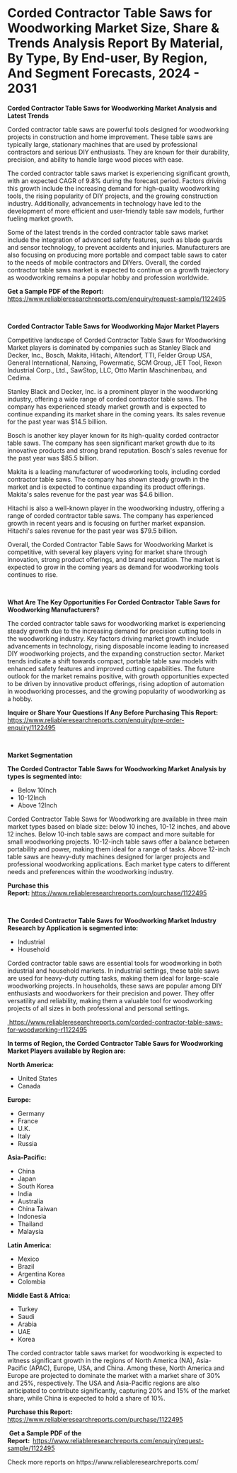 <p><h1>Corded Contractor Table Saws for Woodworking Market Size, Share & Trends Analysis Report By Material, By Type, By End-user, By Region, And Segment Forecasts, 2024 - 2031</h1></p><p><strong>Corded Contractor Table Saws for Woodworking Market Analysis and Latest Trends</strong></p>
<p><p>Corded contractor table saws are powerful tools designed for woodworking projects in construction and home improvement. These table saws are typically large, stationary machines that are used by professional contractors and serious DIY enthusiasts. They are known for their durability, precision, and ability to handle large wood pieces with ease.</p><p>The corded contractor table saws market is experiencing significant growth, with an expected CAGR of 9.8% during the forecast period. Factors driving this growth include the increasing demand for high-quality woodworking tools, the rising popularity of DIY projects, and the growing construction industry. Additionally, advancements in technology have led to the development of more efficient and user-friendly table saw models, further fueling market growth.</p><p>Some of the latest trends in the corded contractor table saws market include the integration of advanced safety features, such as blade guards and sensor technology, to prevent accidents and injuries. Manufacturers are also focusing on producing more portable and compact table saws to cater to the needs of mobile contractors and DIYers. Overall, the corded contractor table saws market is expected to continue on a growth trajectory as woodworking remains a popular hobby and profession worldwide.</p></p>
<p><strong>Get a Sample PDF of the Report:&nbsp;</strong> <a href="https://www.reliableresearchreports.com/enquiry/request-sample/1122495">https://www.reliableresearchreports.com/enquiry/request-sample/1122495</a></p>
<p>&nbsp;</p>
<p><strong>Corded Contractor Table Saws for Woodworking Major Market Players</strong></p>
<p><p>Competitive landscape of Corded Contractor Table Saws for Woodworking Market players is dominated by companies such as Stanley Black and Decker, Inc., Bosch, Makita, Hitachi, Altendorf, TTI, Felder Group USA, General International, Nanxing, Powermatic, SCM Group, JET Tool, Rexon Industrial Corp., Ltd., SawStop, LLC, Otto Martin Maschinenbau, and Cedima.</p><p>Stanley Black and Decker, Inc. is a prominent player in the woodworking industry, offering a wide range of corded contractor table saws. The company has experienced steady market growth and is expected to continue expanding its market share in the coming years. Its sales revenue for the past year was $14.5 billion.</p><p>Bosch is another key player known for its high-quality corded contractor table saws. The company has seen significant market growth due to its innovative products and strong brand reputation. Bosch's sales revenue for the past year was $85.5 billion.</p><p>Makita is a leading manufacturer of woodworking tools, including corded contractor table saws. The company has shown steady growth in the market and is expected to continue expanding its product offerings. Makita's sales revenue for the past year was $4.6 billion.</p><p>Hitachi is also a well-known player in the woodworking industry, offering a range of corded contractor table saws. The company has experienced growth in recent years and is focusing on further market expansion. Hitachi's sales revenue for the past year was $79.5 billion.</p><p>Overall, the Corded Contractor Table Saws for Woodworking Market is competitive, with several key players vying for market share through innovation, strong product offerings, and brand reputation. The market is expected to grow in the coming years as demand for woodworking tools continues to rise.</p></p>
<p>&nbsp;</p>
<p><strong>What Are The Key Opportunities For Corded Contractor Table Saws for Woodworking Manufacturers?</strong></p>
<p><p>The corded contractor table saws for woodworking market is experiencing steady growth due to the increasing demand for precision cutting tools in the woodworking industry. Key factors driving market growth include advancements in technology, rising disposable income leading to increased DIY woodworking projects, and the expanding construction sector. Market trends indicate a shift towards compact, portable table saw models with enhanced safety features and improved cutting capabilities. The future outlook for the market remains positive, with growth opportunities expected to be driven by innovative product offerings, rising adoption of automation in woodworking processes, and the growing popularity of woodworking as a hobby.</p></p>
<p><strong>Inquire or Share Your Questions If Any Before Purchasing This Report:</strong> <a href="https://www.reliableresearchreports.com/enquiry/pre-order-enquiry/1122495">https://www.reliableresearchreports.com/enquiry/pre-order-enquiry/1122495</a></p>
<p>&nbsp;</p>
<p><strong>Market Segmentation</strong></p>
<p><strong>The Corded Contractor Table Saws for Woodworking Market Analysis by types is segmented into:</strong></p>
<p><ul><li>Below 10Inch</li><li>10-12Inch</li><li>Above 12Inch</li></ul></p>
<p><p>Corded Contractor Table Saws for Woodworking are available in three main market types based on blade size: below 10 inches, 10-12 inches, and above 12 inches. Below 10-inch table saws are compact and more suitable for small woodworking projects. 10-12-inch table saws offer a balance between portability and power, making them ideal for a range of tasks. Above 12-inch table saws are heavy-duty machines designed for larger projects and professional woodworking applications. Each market type caters to different needs and preferences within the woodworking industry.</p></p>
<p><strong>Purchase this Report:&nbsp;</strong><a href="https://www.reliableresearchreports.com/purchase/1122495">https://www.reliableresearchreports.com/purchase/1122495</a></p>
<p>&nbsp;</p>
<p><strong>The Corded Contractor Table Saws for Woodworking Market Industry Research by Application is segmented into:</strong></p>
<p><ul><li>Industrial</li><li>Household</li></ul></p>
<p><p>Corded contractor table saws are essential tools for woodworking in both industrial and household markets. In industrial settings, these table saws are used for heavy-duty cutting tasks, making them ideal for large-scale woodworking projects. In households, these saws are popular among DIY enthusiasts and woodworkers for their precision and power. They offer versatility and reliability, making them a valuable tool for woodworking projects of all sizes in both professional and personal settings.</p></p>
<p><a href="https://www.reliableresearchreports.com/corded-contractor-table-saws-for-woodworking-r1122495">&nbsp;https://www.reliableresearchreports.com/corded-contractor-table-saws-for-woodworking-r1122495</a></p>
<p><strong>In terms of Region, the Corded Contractor Table Saws for Woodworking Market Players available by Region are:</strong></p>
<p>
    <p> <strong> North America: </strong>
        <ul>
            <li>United States</li>
            <li>Canada</li>
        </ul>
        </p> 
    <p> <strong> Europe: </strong>
        <ul>
            <li>Germany</li>
            <li>France</li>
            <li>U.K.</li>
            <li>Italy</li>
            <li>Russia</li>
        </ul>
        </p> 
    <p> <strong> Asia-Pacific: </strong>
        <ul>
            <li>China</li>
            <li>Japan</li>
            <li>South Korea</li>
            <li>India</li>
            <li>Australia</li>
            <li>China Taiwan</li>
            <li>Indonesia</li>
            <li>Thailand</li>
            <li>Malaysia</li>
        </ul>
        </p> 
    <p> <strong> Latin America: </strong>
        <ul>
            <li>Mexico</li>
            <li>Brazil</li>
            <li>Argentina Korea</li>
            <li>Colombia</li>
        </ul>
        </p> 
    <p> <strong> Middle East & Africa: </strong>
        <ul>
            <li>Turkey</li>
            <li>Saudi</li>
            <li>Arabia</li>
            <li>UAE</li>
            <li>Korea</li>
        </ul>
    </p>
    </p>
<p><p>The corded contractor table saws market for woodworking is expected to witness significant growth in the regions of North America (NA), Asia-Pacific (APAC), Europe, USA, and China. Among these, North America and Europe are projected to dominate the market with a market share of 30% and 25%, respectively. The USA and Asia-Pacific regions are also anticipated to contribute significantly, capturing 20% and 15% of the market share, while China is expected to hold a share of 10%.</p></p>
<p><strong>Purchase this Report: </strong><a href="https://www.reliableresearchreports.com/purchase/1122495">https://www.reliableresearchreports.com/purchase/1122495</a></p>
<p>&nbsp;<strong>Get a Sample PDF of the Report:&nbsp;&nbsp;</strong><a href="https://www.reliableresearchreports.com/enquiry/request-sample/1122495">https://www.reliableresearchreports.com/enquiry/request-sample/1122495</a></p>
<p><strong></strong></p>
<p>Check more reports on https://www.reliableresearchreports.com/</p>